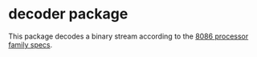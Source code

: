 # decoder package

This package decodes a binary stream according to the [8086 processor family specs](https://edge.edx.org/c4x/BITSPilani/EEE231/asset/8086_family_Users_Manual_1_.pdf).



